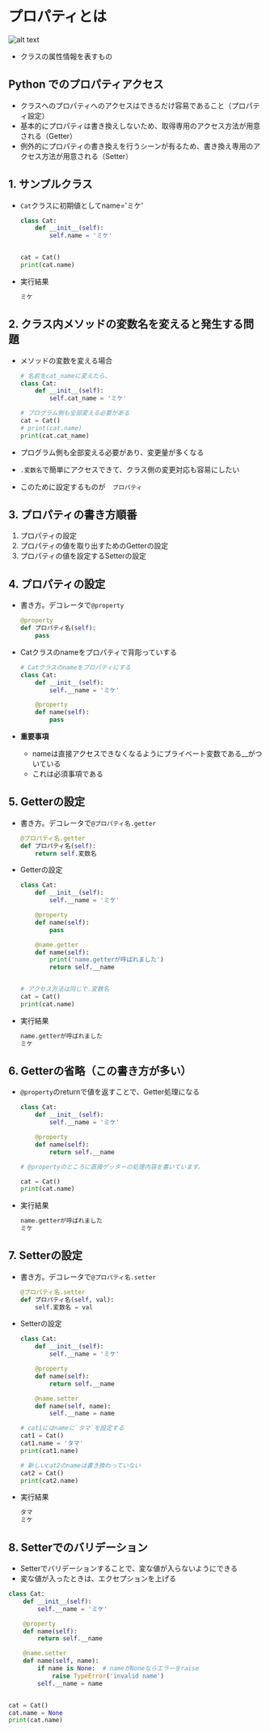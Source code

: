 # プロパティとは

![alt text](image/06.プロパティとセッターとゲッター/image.png)
- クラスの属性情報を表すもの

## Python でのプロパティアクセス
- クラスへのプロパティへのアクセスはできるだけ容易であること（プロパティ設定）
- 基本的にプロパティは書き換えしないため、取得専用のアクセス方法が用意される（Getter）
- 例外的にプロパティの書き換えを行うシーンが有るため、書き換え専用のアクセス方法が用意される（Setter）



## 1. サンプルクラス

- `Cat`クラスに初期値としてname='ミケ'
    ```python
    class Cat:
        def __init__(self):
            self.name = 'ミケ'


    cat = Cat()
    print(cat.name)
    ```

- 実行結果
    ```sh
    ミケ
    ```
    
## 2. クラス内メソッドの変数名を変えると発生する問題

- メソッドの変数を変える場合
    ```python
    # 名前をcat_nameに変えたら、
    class Cat:
        def __init__(self):
            self.cat_name = 'ミケ'

    # プログラム側も全部変える必要がある
    cat = Cat()
    # print(cat.name)
    print(cat.cat_name)
    ```


- プログラム側も全部変える必要があり、変更量が多くなる
- `.変数名`で簡単にアクセスできて、クラス側の変更対応も容易にしたい
- このために設定するものが　`プロパティ`


## 3. プロパティの書き方順番

1. プロパティの設定
2. プロパティの値を取り出すためのGetterの設定
3. プロパティの値を設定するSetterの設定


## 4. プロパティの設定

- 書き方。デコレータで`@property`
    ```python
    @property
    def プロパティ名(self):
        pass
    ```
    
- Catクラスのnameをプロパティで背彫っていする
    ```python 
    # Catクラスのnameをプロパティにする
    class Cat:
        def __init__(self):
            self.__name = 'ミケ'

        @property
        def name(self):
            pass
    ```
    
- **重要事項**
    - nameは直接アクセスできなくなるようにプライベート変数である__がついている
    - これは必須事項である


## 5. Getterの設定

- 書き方。デコレータで`@プロパティ名.getter`

    ```python
    @プロパティ名.getter
    def プロパティ名(self):
        return self.変数名
    ```

- Getterの設定
    ```python
    class Cat:
        def __init__(self):
            self.__name = 'ミケ'

        @property
        def name(self):
            pass

        @name.getter
        def name(self):
            print('name.getterが呼ばれました')
            return self.__name


    # アクセス方法は同じで.変数名
    cat = Cat()
    print(cat.name)
    ```

- 実行結果
    ```sh
    name.getterが呼ばれました
    ミケ
    ```
    
    
## 6. Getterの省略（この書き方が多い）

- `@property`のreturnで値を返すことで、Getter処理になる
    ```python
    class Cat:
        def __init__(self):
            self.__name = 'ミケ'

        @property
        def name(self):
            return self.__name

    # @propertyのところに直接ゲッターの処理内容を書いています。

    cat = Cat()
    print(cat.name)
    ```
    
- 実行結果
    ```sh
    name.getterが呼ばれました
    ミケ
    ```
    
    
## 7. Setterの設定

- 書き方。デコレータで`@プロパティ名.setter`

    ```python
    @プロパティ名.setter
    def プロパティ名(self, val):
        self.変数名 = val
    ```

- Setterの設定
    ```python
    class Cat:
        def __init__(self):
            self.__name = 'ミケ'

        @property
        def name(self):
            return self.__name

        @name.setter
        def name(self, name):
            self.__name = name

    # cat1にはnameに`タマ`を設定する
    cat1 = Cat()
    cat1.name = 'タマ'
    print(cat1.name)

    # 新しいcat2のnameは書き換わっていない
    cat2 = Cat()
    print(cat2.name)
    ```
    
- 実行結果
    ```sh
    タマ
    ミケ
    ```

    
## 8. Setterでのバリデーション

- Setterでバリデーションすることで、変な値が入らないようにできる
- 変な値が入ったときは、エクセプションを上げる

```python
class Cat:
    def __init__(self):
        self.__name = 'ミケ'

    @property
    def name(self):
        return self.__name

    @name.setter
    def name(self, name):
        if name is None:  # nameがNoneならエラーをraise
            raise TypeError('invalid name')
        self.__name = name


cat = Cat()
cat.name = None
print(cat.name)
```